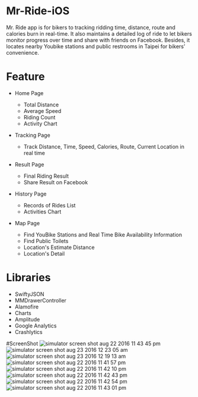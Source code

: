 # Mr-Ride-iOS

Mr. Ride app is for bikers to tracking ridding time, distance, route and calories burn in real-time. It also maintains a detailed log of ride to let bikers monitor progress over time and share with friends on Facebook. Besides, it locates nearby Youbike stations and public restrooms in Taipei for bikers’ convenience.

# Feature

- Home Page
	- Total Distance
	- Average Speed
	- Riding Count
	- Activity Chart

- Tracking Page
  - Track Distance, Time, Speed, Calories, Route, Current Location in real time

- Result Page
  - Final Riding Result
  - Share Result on Facebook

- History Page
  - Records of Rides List
  - Activities Chart

- Map Page
  - Find YouBike Stations and Real Time Bike Availability Information
  - Find Public Toilets
  - Location's Estimate Distance
  - Location's Detail

# Libraries
- SwiftyJSON
- MMDrawerController
- Alamofire
- Charts
- Amplitude
- Google Analytics
- Crashlytics

#ScreenShot
![simulator screen shot aug 22 2016 11 43 45 pm](https://cloud.githubusercontent.com/assets/18036117/17883348/dcc2c4f2-68c6-11e6-848d-69e826498ed8.png)
![simulator screen shot aug 23 2016 12 23 05 am](https://cloud.githubusercontent.com/assets/18036117/17883506/ca90aa50-68c7-11e6-89fb-4f77ff726563.png)
![simulator screen shot aug 23 2016 12 19 13 am](https://cloud.githubusercontent.com/assets/18036117/17883421/46d129ce-68c7-11e6-9981-2416935f7326.png)
![simulator screen shot aug 22 2016 11 41 57 pm](https://cloud.githubusercontent.com/assets/18036117/17883570/2a2705fe-68c8-11e6-9b4e-c905fb835947.png)
![simulator screen shot aug 22 2016 11 42 10 pm](https://cloud.githubusercontent.com/assets/18036117/17883432/57a2feda-68c7-11e6-87eb-9e541c4d8b83.png)
![simulator screen shot aug 22 2016 11 42 43 pm](https://cloud.githubusercontent.com/assets/18036117/17883447/6c539786-68c7-11e6-90f7-5096ddb42078.png)
![simulator screen shot aug 22 2016 11 42 54 pm](https://cloud.githubusercontent.com/assets/18036117/17883580/33b3247c-68c8-11e6-90f7-f9a8dec132e4.png)
![simulator screen shot aug 22 2016 11 43 01 pm](https://cloud.githubusercontent.com/assets/18036117/17883565/225b69f0-68c8-11e6-8288-f72a18d19e56.png)


